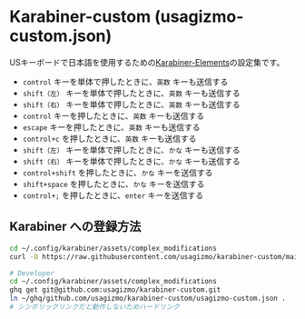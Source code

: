 # Karabiner-custom (usagizmo-custom.json)

USキーボードで日本語を使用するための[Karabiner-Elements](https://karabiner-elements.pqrs.org/)の設定集です。

- `control` キーを単体で押したときに、`英数` キーも送信する
- `shift（左）` キーを単体で押したときに、`英数` キーも送信する
- `shift（右）` キーを単体で押したときに、`英数` キーも送信する
- `control` キーを押したときに、`英数` キーも送信する
- `escape` キーを押したときに、`英数` キーも送信する
- `control+c` を押したときに、`英数` キーも送信する
- `shift（左）` キーを単体で押したときに、`かな` キーも送信する
- `shift（右）` キーを単体で押したときに、`かな` キーも送信する
- `control+shift` を押したときに、`かな` キーを送信する
- `shift+space` を押したときに、`かな` キーを送信する
- `control+;` を押したときに、`enter` キーを送信する

## Karabiner への登録方法

```bash
cd ~/.config/karabiner/assets/complex_modifications
curl -O https://raw.githubusercontent.com/usagizmo/karabiner-custom/main/usagizmo-custom.json

# Developer
cd ~/.config/karabiner/assets/complex_modifications
ghq get git@github.com:usagizmo/karabiner-custom.git
ln ~/ghq/github.com/usagizmo/karabiner-custom/usagizmo-custom.json .
# シンボリックリンクだと動作しないためハードリンク
```

